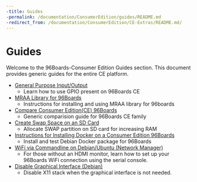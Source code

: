 ```yaml
---
-title: Guides
-permalink: /documentation/ConsumerEdition/guides/README.md
-redirect_from: /documentation/ConsumerEdition/CE-Extras/README.md/
---
```


# Guides

Welcome to the 96Boards-Consumer Edition Guides section. This document provides generic guides for the entire CE platform.

- [General Purpose Input/Output](gpio.md)
   - Learn how to use GPIO present on 96Boards CE
- [MRAA Library for 96Boards](mraa.md)
   - Instructions for installing and using MRAA library for 96boards
- [Compare Consumer Edition(CE) 96Boards](compare_96boards_ce.md)
   - Generic comparision guide for 96Boards CE family
- [Create Swap Space on an SD Card](sd_swapspace.md)
   - Allocate SWAP partition on SD card for increasing RAM
- [Instructions for Installing Docker on a Consumer Edition 96Boards](docker_ce.md)
   - Install and test Debian Docker package for 96Boards
- [WiFi via Commandline on Debian/Ubuntu (Network Manager)](wifi_commandline.md)
   - For those without an HDMI monitor, learn how to set up your 96Boards WiFi connection using the serial console.
- [Disable Graphical Interface (Debian)](disable_gui.md)
   - Disable X11 stack when the graphical interface is not needed.
